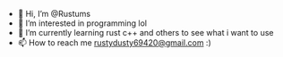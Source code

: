 - 👋 Hi, I’m @Rustums
- 👀 I’m interested in programming lol 
- 🌱 I’m currently learning rust c++ and others to see what i want to use
- 📫 How to reach me rustydusty69420@gmail.com :)

<!---
Rustums/Rustums is a ✨ special ✨ repository because its `README.md` (this file) appears on your GitHub profile.
You can click the Preview link to take a look at your changes.
--->
